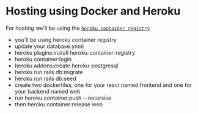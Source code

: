 # Hosting using Docker and Heroku

For hosting we'll be using the [`heroku container registry`][container]
- you'll be using heroku container registry
- update your database.ynml 
- heroku plugins:install heroku-container-registry
- heroku container:login
- heroku addons:create heroku-postgresql
- heroku run rails db:migrate
- heroku run rails db:seed
- create two dockerfiles, one for your react named frontend and one for your backend named web
- run heroku container:push --recursive  
- then heroku container:release web 

[container]: https://devcenter.heroku.com/articles/container-registry-and-runtime